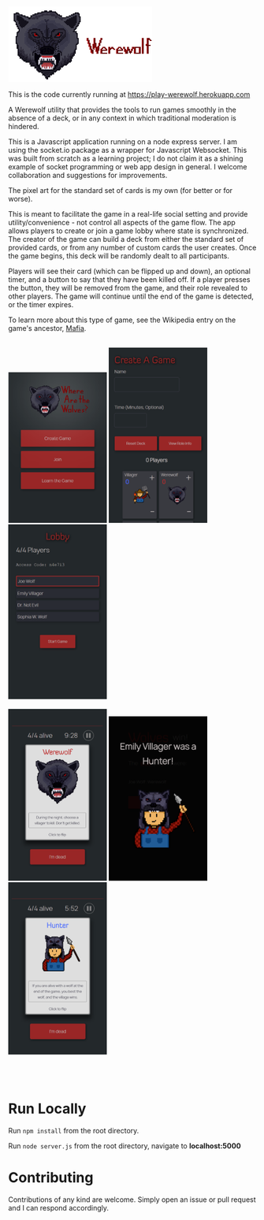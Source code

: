 <img alt="Werewolf" src="/assets/images/roles-small/wolf_logo.png" />

This is the code currently running at <a href="https://play-werewolf.herokuapp.com">https://play-werewolf.herokuapp.com</a>

A Werewolf utility that provides the tools to run games smoothly in the absence of a deck, or in any context in which traditional moderation is hindered. 

This is a Javascript application running on a node express server. I am using the socket.io package as a wrapper for Javascript Websocket. This was built from scratch as a learning project; I do not claim it as a shining example of socket programming or web app design in general. I welcome collaboration and suggestions for improvements. 

The pixel art for the standard set of cards is my own (for better or for worse).

This is meant to facilitate the game in a real-life social setting and provide utility/convenience - not control all aspects of the game flow. The app allows players to create or join a game lobby where state is synchronized. The creator of the game can build a deck from either the standard set of provided cards, or from any number of custom cards the user creates. Once the game begins, this deck will be randomly dealt to all participants. 

Players will see their card (which can be flipped up and down), an optional timer, and a button to say that they have been killed off. If a player presses the button, they will be removed from the game, and their role revealed to other players. The game will continue until the end of the game is detected, or the timer expires.

To learn more about this type of game, see the Wikipedia entry on the game's ancestor, <a href="https://en.wikipedia.org/wiki/Mafia_(party_game)">Mafia</a>.

<br>
<div>
  <img alt="home" width="200" src="/assets/images/screenshots/home.PNG" />
  <img alt="create" width="200" src="/assets/images/screenshots/create.PNG" />
  <img alt="lobby" width="200" src="/assets/images/screenshots/lobby.PNG" />
</div>
<br>
<div>
  <img alt="game" width="200" src="/assets/images/screenshots/game.PNG" />
  <img alt="killed" width="200" src="/assets/images/screenshots/killed.PNG" />
  <img alt="hunter" width="200" src="/assets/images/screenshots/hunter.PNG" />
</div>
<br>
<br>
<br>

# Run Locally

Run `npm install` from the root directory.

Run `node server.js` from the root directory, navigate to **localhost:5000**

# Contributing

Contributions of any kind are welcome. Simply open an issue or pull request and I can respond accordingly. 
